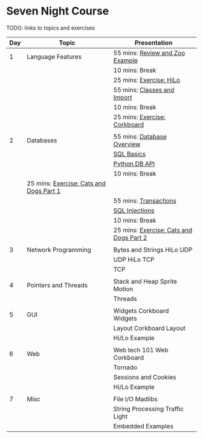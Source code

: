 # Seven Night Course

TODO: links to topics and exercises

| Day   | Topic                | Presentation                                                                                              |
| ----- | -----                | -------                                                                                                   |
| 1     | Language Features    | 55 mins: [Review and Zoo Example](../Topics/01_LanguageFeatures/A_01_Review.pptx)                         |
|       |                      | 10 mins: Break                                                                                            |
|       |                      | 25 mins: [Exercise: HiLo](../Topics/01_LanguageFeatures/EX1_HiLowCorkBoard/A_EX1_HiLoCorkBoard.pptx)      |
|       |                      | 55 mins: [Classes and Import](../Topics/01_LanguageFeatures/A_02_ModulesObjects.pptx)                     |
|       |                      | 10 mins: Break                                                                                            |
|       |                      | 25 mins: [Exercise: Corkboard](../Topics/01_LanguageFeatures/EX1_HiLowCorkBoard/A_EX1_HiLoCorkBoard.pptx) |
| | | |
| 2     | Databases            | 55 mins: [Database Overview](../Topics/02_Databases/B_01_Database_Overview.pptx)                          |
|       |                      | [SQL Basics](../Topics/02_Databases/B_02_SQL_Basics.pptx)                                                 |
|       |                      | [Python DB API](../Topics/02_Databases/B_03_PythonDBAPI.pptx)                                             |
|       |                      | 10 mins: Break                                                                                            |             
|                              | 25 mins: [Exercise: Cats and Dogs Part 1](../Topics/02_Databases/EX2_CatsAndDogs/B_EX2_CatsAndDogs.pptx)  |
|       |                      | 55 mins: [Transactions](../Topics/02_Databases/B_04_Transactions.pptx)                                    |
|       |                      | [SQL Injections](../Topics/02_Databases/B_05_SQL_Injection.pptx)                                          |
|       |                      | 10 mins: Break                                                                                            |
|       |                      | 25 mins: [Exercise: Cats and Dogs Part 2](../Topics/02_Databases/EX2_CatsAndDogs/B_EX2_CatsAndDogs.pptx)  |
| | | |
| 3     | Network Programming  | Bytes and Strings     HiLo UDP          |
|       |                      | UDP                   HiLo TCP          |
|       |                      | TCP                                     |
| | | |
| 4     | Pointers and Threads | Stack and Heap        Sprite Motion     |
|       |                      | Threads                                 |
| | | |
| 5     | GUI                  | Widgets               Corkboard Widgets |
|       |                      | Layout                Corkboard Layout  |
|       |                      | Hi/Lo Example                           |
| | | |
| 6     | Web                  | Web tech 101          Web Corkboard     |
|       |                      | Tornado                                 |
|       |                      | Sessions and Cookies                    |
|       |                      | Hi/Lo Example                           |
| | | |
| 7     | Misc                 | File I/O              Madlibs           |
|       |                      | String Processing     Traffic Light     |
|       |                      | Embedded Examples                       |
